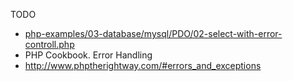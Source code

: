 TODO

- [php-examples/03-database/mysql/PDO/02-select-with-error-controll.php](php-examples/03-database/mysql/PDO/02-select-with-error-controll.php)
- PHP Cookbook. Error Handling
- http://www.phptherightway.com/#errors_and_exceptions
